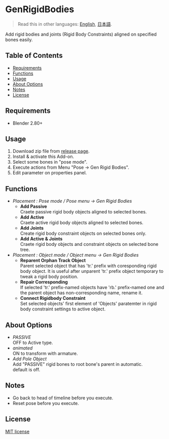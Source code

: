 # GenRigidBodies

> Read this in other languages: [English](README.md), [日本語](README.ja.md).

Add rigid bodies and joints (Rigid Body Constraints) aligned on specified bones easily.

## Table of Contents
<!-- TOC -->

- [Requirements](#requirements)
- [Functions](#functions)
- [Usage](#usage)
- [About Options](#about-options)
- [Notes](#notes)
- [License](#license)

<!-- /TOC -->

## Requirements

- Blender 2.80+

## Usage

1. Download zip file from [release page](/../../releases/latest).
1. Install & activate this Add-on.
1. Select some bones in "pose mode".
1. Execute actions from Menu "Pose → Gen Rigid Bodies".
1. Edit parameter on properties panel.

## Functions

- *Placement : Pose mode / Pose menu → Gen Rigid Bodies*
  - **Add Passive**  
    Craete passive rigid body objects aligned to selected bones.
  - **Add Active**  
    Craete active rigid body objects aligned to selected bones.
  - **Add Joints**  
    Create rigid body constraint objects on selected bones only.
  - **Add Active & Joints**  
    Craete rigid body objects and constraint objects on selected bone tree.
- *Placement : Object mode / Object menu → Gen Rigid Bodies*
  - **Reparent Orphan Track Object**  
    Parent selected object that has 'tr.' prefix with coresponding rigid body object.
    It is useful after unparent 'tr.' prefix object temporary to tweak a rigid body
    position.
  - **Repair Corresponding**  
    If selected 'tr.' prefix-named objects have 'rb.' prefix-named one and the parent
    object has non-corresponding name, rename it.
  - **Connect Rigidbody Constraint**  
    Set selected objects' first element of 'Objects' paratemter in rigid body
    constraint settings to active object.

## About Options

- *PASSIVE*  
  OFF to Active type.
- *animated*  
  ON to transform with armature.
- *Add Pole Object*  
  Add "PASSIVE" rigid bones to root bone's parent in automatic.  
  default is off.

## Notes

- Go back to head of timeline before you execute.
- Reset pose before you execute.

## License

[MIT license](LICENSE)
